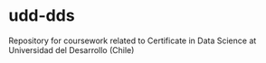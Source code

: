 # udd-dds

Repository for coursework related to Certificate in Data Science at Universidad del Desarrollo (Chile)
